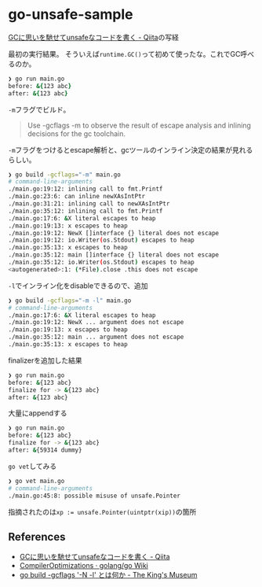 # go-unsafe-sample

[GCに思いを馳せてunsafeなコードを書く \- Qiita](https://qiita.com/taxio/items/b49629d3f44f1c933f6d)の写経


最初の実行結果。
そういえば`runtime.GC()`って初めて使ったな。これでGC呼べるのか。

```zsh
❯ go run main.go
before: &{123 abc}
after: &{123 abc}
```

`-m`フラグでビルド。

> Use -gcflags -m to observe the result of escape analysis and inlining decisions for the gc toolchain.

`-m`フラグをつけるとescape解析と、gcツールのインライン決定の結果が見れるらしい。

```sh
❯ go build -gcflags="-m" main.go
# command-line-arguments
./main.go:19:12: inlining call to fmt.Printf
./main.go:23:6: can inline newXAsIntPtr
./main.go:31:21: inlining call to newXAsIntPtr
./main.go:35:12: inlining call to fmt.Printf
./main.go:17:6: &X literal escapes to heap
./main.go:19:13: x escapes to heap
./main.go:19:12: NewX []interface {} literal does not escape
./main.go:19:12: io.Writer(os.Stdout) escapes to heap
./main.go:35:13: x escapes to heap
./main.go:35:12: main []interface {} literal does not escape
./main.go:35:12: io.Writer(os.Stdout) escapes to heap
<autogenerated>:1: (*File).close .this does not escape
```

`-l`でインライン化をdisableできるので、追加

```sh
❯ go build -gcflags="-m -l" main.go
# command-line-arguments
./main.go:17:6: &X literal escapes to heap
./main.go:19:12: NewX ... argument does not escape
./main.go:19:13: x escapes to heap
./main.go:35:12: main ... argument does not escape
./main.go:35:13: x escapes to heap
```

finalizerを追加した結果

```sh
❯ go run main.go
before: &{123 abc}
finalize for -> &{123 abc}
after: &{123 abc}
```

大量にappendする

```sh
❯ go run main.go
before: &{123 abc}
finalize for -> &{123 abc}
after: &{59314 dummy}
```

`go vet`してみる

```sh
❯ go vet main.go
# command-line-arguments
./main.go:45:8: possible misuse of unsafe.Pointer
```

指摘されたのは`xp := unsafe.Pointer(uintptr(xip))`の箇所


## References
- [GCに思いを馳せてunsafeなコードを書く \- Qiita](https://qiita.com/taxio/items/b49629d3f44f1c933f6d)
- [CompilerOptimizations · golang/go Wiki](https://github.com/golang/go/wiki/CompilerOptimizations#escape-analysis)
- [go build \-gcflags '\-N \-l' とは何か \- The King's Museum](https://www.thekingsmuseum.info/entry/2017/09/21/113002)